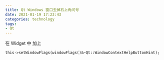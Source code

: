 ```yaml
---
title: Qt Windows 窗口去掉右上角问号
date: 2021-01-19 17:23:43
categories: technology
tags:
- Qt
---
```


在 Widget 中 加上 
```
this->setWindowFlags(windowFlags()&~Qt::WindowContextHelpButtonHint);
```
